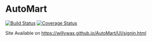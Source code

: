 # AutoMart
[![Build Status](https://travis-ci.org/willywax/AutoMart.svg?branch=develop)](https://travis-ci.org/willywax/AutoMart)
[![Coverage Status](https://coveralls.io/repos/github/willywax/AutoMart/badge.svg?branch=develop)](https://coveralls.io/github/willywax/AutoMart?branch=develop)



Site Available on  https://willywax.github.io/AutoMart/UI/signin.html